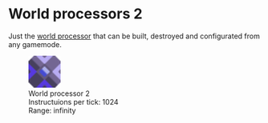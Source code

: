 # World processors 2
Just the [world processor](https://mindustry-unofficial.fandom.com/wiki/World_Processor) that can be built, destroyed and configurated from any gamemode.
 
<!--
![World processor 2 icon](/assets/sprites/world-processor-2.png "Ingame icon")
-->
<figure>
    <img src="assets/sprites/world-processor-2.png"
        alt="World processor 2 icon", width="64"> 
        <div style="text-align:start;">World processor 2</div>
        <div style="text-align:start;">Instructuions per tick: 1024</div>
        <div style="text-align:start;">Range: infinity</div>
</figure>